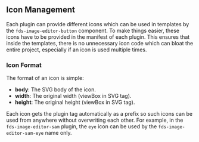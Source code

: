 ## Icon Management

Each plugin can provide different icons which can be used in templates by the `fds-image-editor-button` component. To make things easier, these icons have to be provided in the manifest of each plugin. This ensures that inside the templates, there is no unnecessary icon code which can bloat the entire project, especially if an icon is used multiple times.

### Icon Format

The format of an icon is simple:
- **body**: The SVG body of the icon.
- **width**: The original width (viewBox in SVG tag).
- **height**: The original height (viewBox in SVG tag).

Each icon gets the plugin tag automatically as a prefix so such icons can be used from anywhere without overwriting each other. For example, in the `fds-image-editor-sam` plugin, the `eye` icon can be used by the `fds-image-editor-sam-eye` name only.
